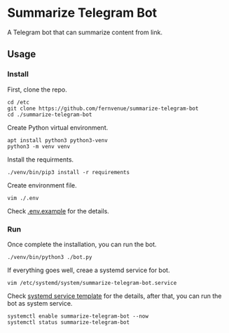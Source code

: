# Summarize Telegram Bot

A Telegram bot that can summarize content from link.

## Usage

### Install

First, clone the repo.

```
cd /etc
git clone https://github.com/fernvenue/summarize-telegram-bot
cd ./summarize-telegram-bot
```

Create Python virtual environment.

```
apt install python3 python3-venv
python3 -m venv venv
```

Install the requirments.

```
./venv/bin/pip3 install -r requirements
```

Create environment file.

```
vim ./.env
```

Check [.env.example](./.env.example) for the details.

### Run

Once complete the installation, you can run the bot.

```
./venv/bin/python3 ./bot.py
```

If everything goes well, creae a systemd service for bot.

```
vim /etc/systemd/system/summarize-telegram-bot.service
```

Check [systemd service template](./summarize-telegram-bot.service) for the details, after that, you can run the bot as system service.

```
systemctl enable summarize-telegram-bot --now
systemctl status summarize-telegram-bot
```
